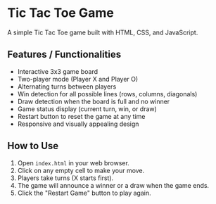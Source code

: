 # Tic Tac Toe Game

A simple Tic Tac Toe game built with HTML, CSS, and JavaScript.

## Features / Functionalities

- Interactive 3x3 game board
- Two-player mode (Player X and Player O)
- Alternating turns between players
- Win detection for all possible lines (rows, columns, diagonals)
- Draw detection when the board is full and no winner
- Game status display (current turn, win, or draw)
- Restart button to reset the game at any time
- Responsive and visually appealing design

## How to Use

1. Open `index.html` in your web browser.
2. Click on any empty cell to make your move.
3. Players take turns (X starts first).
4. The game will announce a winner or a draw when the game ends.
5. Click the "Restart Game" button to play again.